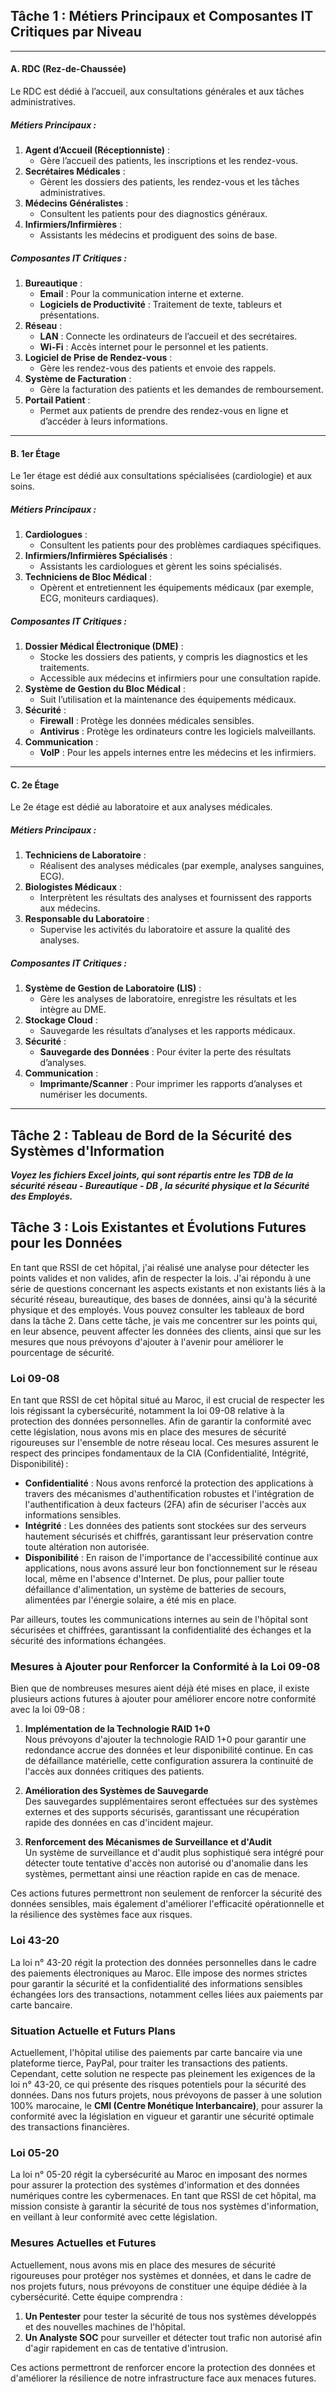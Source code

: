 ## **Tâche 1 : Métiers Principaux et Composantes IT Critiques par Niveau**

---

#### **A. RDC (Rez-de-Chaussée)**  
Le RDC est dédié à l’accueil, aux consultations générales et aux tâches administratives.

##### **Métiers Principaux** :
1. **Agent d’Accueil (Réceptionniste)** :
   - Gère l’accueil des patients, les inscriptions et les rendez-vous.
2. **Secrétaires Médicales** :
   - Gèrent les dossiers des patients, les rendez-vous et les tâches administratives.
3. **Médecins Généralistes** :
   - Consultent les patients pour des diagnostics généraux.
4. **Infirmiers/Infirmières** :
   - Assistants les médecins et prodiguent des soins de base.

##### **Composantes IT Critiques** :
1. **Bureautique** :
   - **Email** : Pour la communication interne et externe.
   - **Logiciels de Productivité** : Traitement de texte, tableurs et présentations.
2. **Réseau** :
   - **LAN** : Connecte les ordinateurs de l’accueil et des secrétaires.
   - **Wi-Fi** : Accès internet pour le personnel et les patients.
3. **Logiciel de Prise de Rendez-vous** :
   - Gère les rendez-vous des patients et envoie des rappels.
4. **Système de Facturation** :
   - Gère la facturation des patients et les demandes de remboursement.
5. **Portail Patient** :
   - Permet aux patients de prendre des rendez-vous en ligne et d’accéder à leurs informations.

---

#### **B. 1er Étage**  
Le 1er étage est dédié aux consultations spécialisées (cardiologie) et aux soins.

##### **Métiers Principaux** :
1. **Cardiologues** :
   - Consultent les patients pour des problèmes cardiaques spécifiques.
2. **Infirmiers/Infirmières Spécialisés** :
   - Assistants les cardiologues et gèrent les soins spécialisés.
3. **Techniciens de Bloc Médical** :
   - Opèrent et entretiennent les équipements médicaux (par exemple, ECG, moniteurs cardiaques).

##### **Composantes IT Critiques** :
1. **Dossier Médical Électronique (DME)** :
   - Stocke les dossiers des patients, y compris les diagnostics et les traitements.
   - Accessible aux médecins et infirmiers pour une consultation rapide.
2. **Système de Gestion du Bloc Médical** :
   - Suit l’utilisation et la maintenance des équipements médicaux.
3. **Sécurité** :
   - **Firewall** : Protège les données médicales sensibles.
   - **Antivirus** : Protège les ordinateurs contre les logiciels malveillants.
4. **Communication** :
   - **VoIP** : Pour les appels internes entre les médecins et les infirmiers.

---

#### **C. 2e Étage**  
Le 2e étage est dédié au laboratoire et aux analyses médicales.

##### **Métiers Principaux** :
1. **Techniciens de Laboratoire** :
   - Réalisent des analyses médicales (par exemple, analyses sanguines, ECG).
2. **Biologistes Médicaux** :
   - Interprètent les résultats des analyses et fournissent des rapports aux médecins.
3. **Responsable du Laboratoire** :
   - Supervise les activités du laboratoire et assure la qualité des analyses.

##### **Composantes IT Critiques** :
1. **Système de Gestion de Laboratoire (LIS)** :
   - Gère les analyses de laboratoire, enregistre les résultats et les intègre au DME.
2. **Stockage Cloud** :
   - Sauvegarde les résultats d’analyses et les rapports médicaux.
3. **Sécurité** :
   - **Sauvegarde des Données** : Pour éviter la perte des résultats d’analyses.
4. **Communication** :
   - **Imprimante/Scanner** : Pour imprimer les rapports d’analyses et numériser les documents.

---



## **Tâche 2 : Tableau de Bord de la Sécurité des Systèmes d'Information**

**_Voyez les fichiers Excel joints, qui sont répartis entre les TDB de la sécurité réseau - Bureautique - DB , la sécurité physique et la Sécurité des Employés._**

## **Tâche 3 : Lois Existantes et Évolutions Futures pour les Données**

En tant que RSSI de cet hôpital, j'ai réalisé une analyse pour détecter les points valides et non valides, afin de respecter la lois. J'ai répondu à une série de questions concernant les aspects existants et non existants liés à la sécurité réseau, bureautique, des bases de données, ainsi qu'à la sécurité physique et des employés. Vous pouvez consulter les tableaux de bord dans la tâche 2. Dans cette tâche, je vais me concentrer sur les points qui, en leur absence, peuvent affecter les données des clients, ainsi que sur les mesures que nous prévoyons d'ajouter à l'avenir pour améliorer le pourcentage de sécurité.

### **Loi 09-08**

En tant que RSSI de cet hôpital situé au Maroc, il est crucial de respecter les lois régissant la cybersécurité, notamment la loi 09-08 relative à la protection des données personnelles. Afin de garantir la conformité avec cette législation, nous avons mis en place des mesures de sécurité rigoureuses sur l'ensemble de notre réseau local. Ces mesures assurent le respect des principes fondamentaux de la CIA (Confidentialité, Intégrité, Disponibilité) :

- **Confidentialité** : Nous avons renforcé la protection des applications à travers des mécanismes d'authentification robustes et l'intégration de l'authentification à deux facteurs (2FA) afin de sécuriser l'accès aux informations sensibles.
- **Intégrité** : Les données des patients sont stockées sur des serveurs hautement sécurisés et chiffrés, garantissant leur préservation contre toute altération non autorisée.
- **Disponibilité** : En raison de l'importance de l'accessibilité continue aux applications, nous avons assuré leur bon fonctionnement sur le réseau local, même en l'absence d'Internet. De plus, pour pallier toute défaillance d'alimentation, un système de batteries de secours, alimentées par l'énergie solaire, a été mis en place.

Par ailleurs, toutes les communications internes au sein de l'hôpital sont sécurisées et chiffrées, garantissant la confidentialité des échanges et la sécurité des informations échangées.

### Mesures à Ajouter pour Renforcer la Conformité à la Loi 09-08

Bien que de nombreuses mesures aient déjà été mises en place, il existe plusieurs actions futures à ajouter pour améliorer encore notre conformité avec la loi 09-08 :

1. **Implémentation de la Technologie RAID 1+0**  
    Nous prévoyons d'ajouter la technologie RAID 1+0 pour garantir une redondance accrue des données et leur disponibilité continue. En cas de défaillance matérielle, cette configuration assurera la continuité de l'accès aux données critiques des patients.
    
2. **Amélioration des Systèmes de Sauvegarde**  
    Des sauvegardes supplémentaires seront effectuées sur des systèmes externes et des supports sécurisés, garantissant une récupération rapide des données en cas d'incident majeur.
    
3. **Renforcement des Mécanismes de Surveillance et d'Audit**  
    Un système de surveillance et d'audit plus sophistiqué sera intégré pour détecter toute tentative d'accès non autorisé ou d'anomalie dans les systèmes, permettant ainsi une réaction rapide en cas de menace.
    

Ces actions futures permettront non seulement de renforcer la sécurité des données sensibles, mais également d'améliorer l'efficacité opérationnelle et la résilience des systèmes face aux risques.


### **Loi 43-20** 

La loi n° 43-20 régit la protection des données personnelles dans le cadre des paiements électroniques au Maroc. Elle impose des normes strictes pour garantir la sécurité et la confidentialité des informations sensibles échangées lors des transactions, notamment celles liées aux paiements par carte bancaire.
### Situation Actuelle et Futurs Plans

Actuellement, l'hôpital utilise des paiements par carte bancaire via une plateforme tierce, PayPal, pour traiter les transactions des patients. Cependant, cette solution ne respecte pas pleinement les exigences de la loi n° 43-20, ce qui présente des risques potentiels pour la sécurité des données. Dans nos futurs projets, nous prévoyons de passer à une solution 100% marocaine, le **CMI (Centre Monétique Interbancaire)**, pour assurer la conformité avec la législation en vigueur et garantir une sécurité optimale des transactions financières.

### **Loi 05-20**

La loi n° 05-20 régit la cybersécurité au Maroc en imposant des normes pour assurer la protection des systèmes d'information et des données numériques contre les cybermenaces. En tant que RSSI de cet hôpital, ma mission consiste à garantir la sécurité de tous nos systèmes d'information, en veillant à leur conformité avec cette législation.

### Mesures Actuelles et Futures

Actuellement, nous avons mis en place des mesures de sécurité rigoureuses pour protéger nos systèmes et données, et dans le cadre de nos projets futurs, nous prévoyons de constituer une équipe dédiée à la cybersécurité. Cette équipe comprendra :

1. **Un Pentester** pour tester la sécurité de tous nos systèmes développés et des nouvelles machines de l'hôpital.
2. **Un Analyste SOC** pour surveiller et détecter tout trafic non autorisé afin d'agir rapidement en cas de tentative d'intrusion.

Ces actions permettront de renforcer encore la protection des données et d'améliorer la résilience de notre infrastructure face aux menaces futures.
